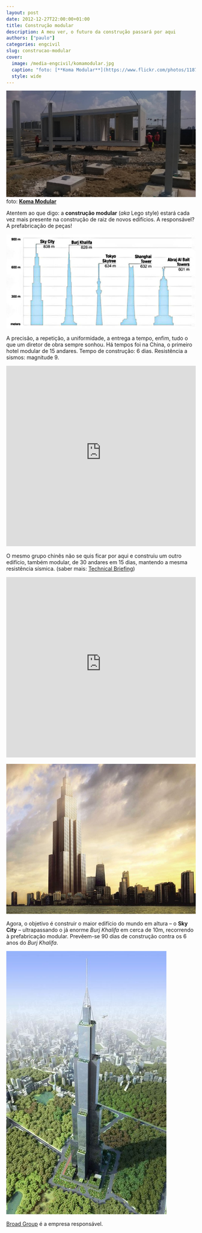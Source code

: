 ```yaml
---
layout: post
date: 2012-12-27T22:00:00+01:00
title: Construção modular
description: A meu ver, o futuro da construção passará por aqui
authors: ["paulo"]
categories: engcivil
slug: construcao-modular
cover:
  image: /media-engcivil/komamodular.jpg
  caption: "foto: [**Koma Modular**](https://www.flickr.com/photos/118781189@N03/15133619428/)"
  style: wide
---
```

![](/media-engcivil/komamodular.jpg)
foto: [**Koma Modular**](https://www.flickr.com/photos/118781189@N03/15133619428/)

Atentem ao que digo: a **construção modular** (*aka* Lego style) estará cada vez mais presente na construção de raiz de novos edifícios. A responsável? A prefabricação de peças!

![Construção modular](/media-engcivil/construcaomodular.jpg)

A precisão, a repetição, a uniformidade, a entrega a tempo, enfim, tudo o que um diretor de obra sempre sonhou.
Há tempos foi na China, o primeiro hotel modular de 15 andares. Tempo de construção: 6 dias. Resistência a sismos: magnitude 9.

<iframe width="100%" height="480" src="https://www.youtube-nocookie.com/embed/Ps0DSihggio?rel=0&amp;showinfo=0" frameborder="0" allow="autoplay; encrypted-media" allowfullscreen></iframe>

O mesmo grupo chinês não se quis ficar por aqui e construiu um outro edifício, também modular, de 30 andares em 15 dias, mantendo a mesma resistência sísmica. (saber mais: [Technical Briefing](https://dl.dropboxusercontent.com/u/1287745/technical_briefing.pdf))

<iframe width="100%" height="480" src="https://www.youtube-nocookie.com/embed/rwvmru5JmXk?rel=0&amp;showinfo=0" frameborder="0" allow="autoplay; encrypted-media" allowfullscreen></iframe>

![Sky City](/media-engcivil/skycityhorizonte.jpg)

Agora, o objetivo é construir o maior edifício do mundo em altura – o **Sky City** – ultrapassando o já enorme *Burj Khalifa* em cerca de 10m, recorrendo à prefabricação modular. Prevêem-se 90 dias de construção contra os 6 anos do *Burj Khalifa*.

![Sky City](/media-engcivil/skycity.jpg)

[Broad Group](http://www.broad.com:8089/english/product/bsb/bsb.asp) é a empresa responsável.
